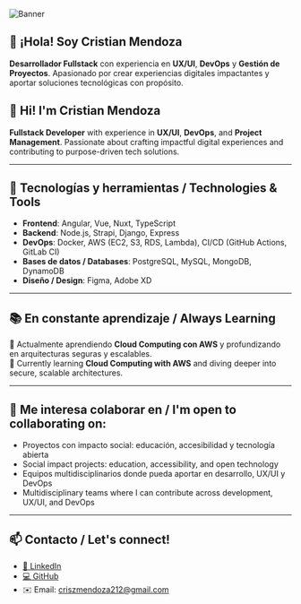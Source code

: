 ![Banner](https://media.licdn.com/dms/image/D5616AQEHjKYGclvhuw/profile-displaybackgroundimage-shrink_350_1400/0/1677193038623?e=1682553600&v=beta&t=2OPOoEkx_wOrRBoZT5XjlNYJ4FyE8gYJPlv7S8b9mg4)

## 👋 ¡Hola! Soy Cristian Mendoza
**Desarrollador Fullstack** con experiencia en **UX/UI**, **DevOps** y **Gestión de Proyectos**. Apasionado por crear experiencias digitales impactantes y aportar soluciones tecnológicas con propósito.

## 👋 Hi! I'm Cristian Mendoza
**Fullstack Developer** with experience in **UX/UI**, **DevOps**, and **Project Management**. Passionate about crafting impactful digital experiences and contributing to purpose-driven tech solutions.

---

## 🚀 Tecnologías y herramientas / Technologies & Tools
- **Frontend**: Angular, Vue, Nuxt, TypeScript  
- **Backend**: Node.js, Strapi, Django, Express  
- **DevOps**: Docker, AWS (EC2, S3, RDS, Lambda), CI/CD (GitHub Actions, GitLab CI)  
- **Bases de datos / Databases**: PostgreSQL, MySQL, MongoDB, DynamoDB  
- **Diseño / Design**: Figma, Adobe XD

---

## 📚 En constante aprendizaje / Always Learning
📘 Actualmente aprendiendo **Cloud Computing con AWS** y profundizando en arquitecturas seguras y escalables.  
📘 Currently learning **Cloud Computing with AWS** and diving deeper into secure, scalable architectures.

---

## 🤝 Me interesa colaborar en / I'm open to collaborating on:
- Proyectos con impacto social: educación, accesibilidad y tecnología abierta  
- Social impact projects: education, accessibility, and open technology  
- Equipos multidisciplinarios donde pueda aportar en desarrollo, UX/UI y DevOps  
- Multidisciplinary teams where I can contribute across development, UX/UI, and DevOps

---

## 📫 Contacto / Let's connect!
- [🔗 LinkedIn](https://www.linkedin.com/in/criszmendoza/)
- [💻 GitHub](https://github.com/criszmendoza)
- ✉️ Email: criszmendoza212@gmail.com